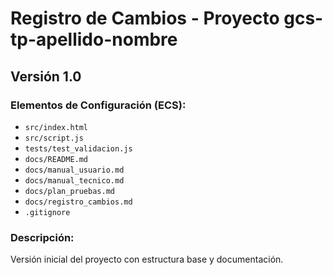 # Registro de Cambios - Proyecto gcs-tp-apellido-nombre
## Versión 1.0
### Elementos de Configuración (ECS):
- `src/index.html`
- `src/script.js`
- `tests/test_validacion.js`
- `docs/README.md`
- `docs/manual_usuario.md`
- `docs/manual_tecnico.md`
- `docs/plan_pruebas.md`
- `docs/registro_cambios.md`
- `.gitignore`

### Descripción:
Versión inicial del proyecto con estructura base y documentación.
